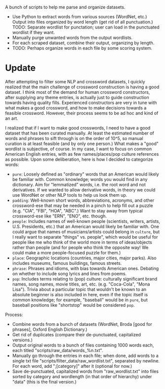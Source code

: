A bunch of scripts to help me parse and organize datasets.

* Use Python to extract words from various sources (WordNet, etc.) Output into files organized by word length (get rid of all punctuation.) TODO: Separate wordlist for punctation; user can load in the punctuated wordlist if they want. 
* Manually purge unwanted words from the output wordlists.
* For each scraped dataset, combine their output, organizing by length.
* TODO: Perhaps organize words in each file by some scoring system.

# Update
After attempting to filter some NLP and crossword datasets, I quickly realized that the main challenge of crossword construction is having a good dataset. I think most of the demand for human crossword constructors, after supplying any theme entries, is actually just to guide construction towards having quality fills. Experienced constructors are very in tune with what makes a good crossword, and how to make decisions towards a feasible crossword. However, their process seems to be ad hoc and kind of an art. 

I realized that if I want to make good crosswords, I need to have a good dataset that has been curated manually. At least the estimated number of words and phrases to sift through is on the order of 10^5, so manual curation is at least feasible (and by only one person.) What makes a "good" wordlist is subjective, of course. In my case, I want to focus on common American English entries, with as few names/places/pop culture references as possible. Upon some deliberation, here is how I decided to categorize words:

* `pure`: Loosely defined as "ordinary" words that an American would likely be familiar with. Common knowledge; words you would find in any dictionary. Aim for "lemmatized" words, i.e. the root word and not derivatives. If we wanted to allow derivative words, in theory we could use WordNet or other NLP tools to help us look them up.
* `padding`: Well-known short words, abbreviations, acronyms, and other crossword-ese that may be needed in a pinch to help fill out a puzzle (e.g. "CIA", "FBI", "HOA", "ABC".) Want to stay away from typical crossword-ese like "ERN", "ENO", etc. though. 
* `people`: Includes names of well-known people (scientists, writers, artists, U.S. Presidents, etc.) that an American would likely be familiar with. One could argue that names of musicians/artists could belong in `culture`, but I really want to separate "things" vs. people", which would be useful for people like me who think of the world more in terms of ideas/objects rather than people (and for people who think the opposite way! We could make a more people-focused puzzle for them.)
* `place`: Geographic locations (countries, major cities, major parks). Also includes museums, famous buildings, famous streets.
* `phrase`: Phrases and idioms, with bias towards American ones. Debating on whether to include song lyrics and lines from poems.
* `pop`: Includes terms relating to (pop) culture: culturally significant brand names, song names, movie titles, art, etc. (e.g. "Coca-Cola", "Mona Lisa"). Trivia about a particular topic that wouldn't be known to an absolute beginner is also included in here, even if the topic itself is common knowledge; for example, "baseball" would be in `pure`, but baseball positions like "shortstop" would be considered `pop`.

Process:
* Combine words from a bunch of datasets (WordNet, Broda \[good for phrases\], Oxford English Dictionary.)
* Get rid of duplicates (compare their de-punctuated, capitalized versions.) 
* Output original words to a bunch of files containing 1000 words each, each titled "scripts/raw_data/words_%n.txt".
* Manually go through the entries in each file; when done, add words to a single txt file "scripts/filter_data/raw_wordlist.txt", separated by newline. For each word, add ";\[category\]" after it (optional for now.)
* Save de-punctuated, capitalized words from "raw_wordlist.txt" into files sorted by category and wordlength (in that order of hierarchy) under "data" (this is the final version.)
